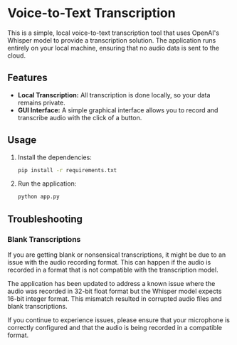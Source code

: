 # Voice-to-Text Transcription

This is a simple, local voice-to-text transcription tool that uses OpenAI's Whisper model to provide a transcription solution. The application runs entirely on your local machine, ensuring that no audio data is sent to the cloud.

## Features

*   **Local Transcription:** All transcription is done locally, so your data remains private.
*   **GUI Interface:** A simple graphical interface allows you to record and transcribe audio with the click of a button.

## Usage

1.  Install the dependencies:
    ```bash
    pip install -r requirements.txt
    ```

2.  Run the application:
    ```bash
    python app.py
    ```

## Troubleshooting

### Blank Transcriptions

If you are getting blank or nonsensical transcriptions, it might be due to an issue with the audio recording format. This can happen if the audio is recorded in a format that is not compatible with the transcription model.

The application has been updated to address a known issue where the audio was recorded in 32-bit float format but the Whisper model expects 16-bit integer format. This mismatch resulted in corrupted audio files and blank transcriptions.

If you continue to experience issues, please ensure that your microphone is correctly configured and that the audio is being recorded in a compatible format.
